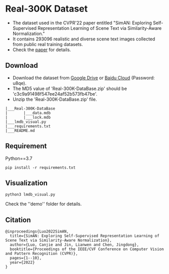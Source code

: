 # Real-300K Dataset

- The dataset used in the CVPR'22 paper entitled "SimAN: Exploring Self-Supervised Representation Learning of Scene Text via Similarity-Aware Normalization." 
- It contains 293096 realistic and diverse scene text images collected from public real training datasets. 
- Check the [paper](https://arxiv.org/abs/2203.10492) for details.

## Download

- Download the dataset from [Google Drive](https://drive.google.com/file/d/1CwiXhGNooQ0IempluAWei-kvb9GHRCGQ/view?usp=sharing) or [Baidu Cloud](https://pan.baidu.com/s/1Kaaeyya8gNLeflT93Naq-A?pwd=u8qe) (Password: u8qe). 
- The MD5 value of 'Real-300K-DataBase.zip' should be 'c3c9a91498f547ee24af52b573fb47be'.
- Unzip the 'Real-300K-DataBase.zip' file.

```
|___Real-300K-DataBase
|       |___data.mdb
|       |___lock.mdb
|___lmdb_visual.py
|___requirements.txt
|___README.md
```

## Requirement 
Python==3.7

```
pip install -r requirements.txt
```

## Visualization

```
python3 lmdb_visual.py
```

Check the ''demo'' folder for details.

## Citation

```
@inproceedings{Luo2022SimAN,
  title={SimAN: Exploring Self-Supervised Representation Learning of Scene Text via Similarity-Aware Normalization},
  author={Luo, Canjie and Jin, Lianwen and Chen, Jingdong},
  booktitle={Proceedings of the IEEE/CVF Conference on Computer Vision and Pattern Recognition (CVPR)},
  pages={1--10},
  year={2022}
}
```
